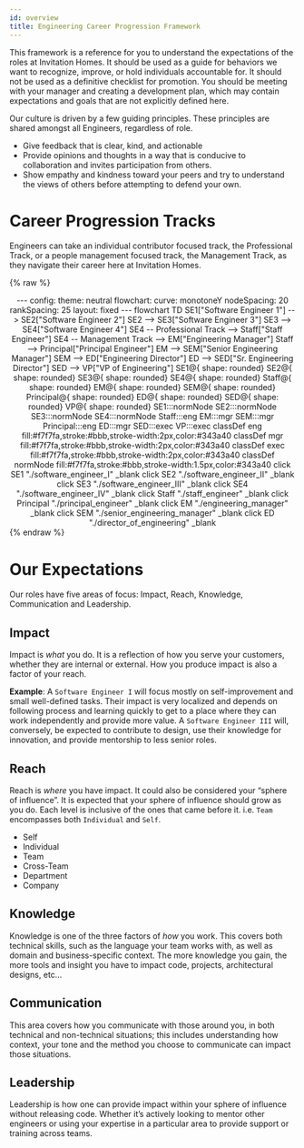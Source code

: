 ```yaml
---
id: overview
title: Engineering Career Progression Framework
---
```


This framework is a reference for you to understand the expectations of the roles at 
Invitation Homes. It should be used as a guide for behaviors we want to recognize, improve, or hold individuals 
accountable for. It should not be used as a definitive checklist for promotion. You should be meeting with your manager 
and creating a development plan, which may contain expectations and goals that are not explicitly defined here.

Our culture is driven by a few guiding principles. These principles are shared amongst all Engineers, regardless of role.

- Give feedback that is clear, kind, and actionable
- Provide opinions and thoughts in a way that is conducive to collaboration and invites participation from others.
- Show empathy and kindness toward your peers and try to understand the views of others before attempting to defend your 
own.

# Career Progression Tracks

Engineers can take an individual contributor focused track, the Professional Track, or a people management focused track, the Management Track, as they navigate their career here at Invitation Homes.

{% raw %}
<div class="mermaid" style="text-align: center;">
---
config:
  theme: neutral
  flowchart:
    curve: monotoneY
    nodeSpacing: 20
    rankSpacing: 25
  layout: fixed
---
flowchart TD
    SE1["Software Engineer 1"] --> SE2["Software Engineer 2"]
    SE2 --> SE3["Software Engineer 3"]
    SE3 --> SE4["Software Engineer 4"]
    SE4 -- Professional Track --> Staff["Staff Engineer"]
    SE4 -- Management Track --> EM["Engineering Manager"]
    Staff --> Principal["Principal Engineer"]
    EM --> SEM["Senior Engineering Manager"]
    SEM --> ED["Engineering Director"]
    ED --> SED["Sr. Engineering Director"]
    SED --> VP["VP of Engineering"]
    SE1@{ shape: rounded}
    SE2@{ shape: rounded}
    SE3@{ shape: rounded}
    SE4@{ shape: rounded}
    Staff@{ shape: rounded}
    EM@{ shape: rounded}
    SEM@{ shape: rounded}
    Principal@{ shape: rounded}
    ED@{ shape: rounded}
    SED@{ shape: rounded}
    VP@{ shape: rounded}
     SE1:::normNode
     SE2:::normNode
     SE3:::normNode
     SE4:::normNode
     Staff:::eng
     EM:::mgr
     SEM:::mgr
     Principal:::eng
     ED:::mgr
     SED:::exec
     VP:::exec
    classDef eng fill:#f7f7fa,stroke:#bbb,stroke-width:2px,color:#343a40
    classDef mgr fill:#f7f7fa,stroke:#bbb,stroke-width:2px,color:#343a40
    classDef exec fill:#f7f7fa,stroke:#bbb,stroke-width:2px,color:#343a40
    classDef normNode fill:#f7f7fa,stroke:#bbb,stroke-width:1.5px,color:#343a40
    click SE1 "./software_engineer_I" _blank
    click SE2 "./software_engineer_II" _blank
    click SE3 "./software_engineer_III" _blank
    click SE4 "./software_engineer_IV" _blank
    click Staff "./staff_engineer" _blank
    click Principal "./principal_engineer" _blank
    click EM "./engineering_manager" _blank
    click SEM "./senior_engineering_manager" _blank
    click ED "./director_of_engineering" _blank

</div>
{% endraw %}

# Our Expectations

Our roles have five areas of focus: Impact, Reach, Knowledge, Communication and Leadership.

## Impact

Impact is _what_ you do. It is a reflection of how you serve your customers, whether they are internal or external. 
How you produce impact is also a factor of your reach. 

**Example**: A `Software Engineer I` will focus mostly on self-improvement and small well-defined tasks. Their impact 
is very localized and depends on following process and learning quickly to get to a place where they can work 
independently and provide more value. A `Software Engineer III` will, conversely, be expected to contribute to design, 
use their knowledge for innovation, and provide mentorship to less senior roles.

## Reach

Reach is _where_ you have impact. It could also be considered your “sphere of influence”. It is expected that your 
sphere of influence should grow as you do. Each level is inclusive of the ones that came before it. i.e. `Team` 
encompasses both `Individual` and `Self`.

- Self
- Individual
- Team
- Cross-Team
- Department
- Company

## Knowledge

Knowledge is one of the three factors of _how_ you work. This covers both technical skills, such as the language your 
team works with, as well as domain and business-specific context. The more knowledge you gain, the more tools and 
insight you have to impact code, projects, architectural designs, etc…

## Communication

This area covers how you communicate with those around you, in both technical and non-technical situations; this 
includes understanding how context, your tone and the method you choose to communicate can impact those situations.

## Leadership

Leadership is how one can provide impact within your sphere of influence without releasing code. Whether it’s actively 
looking to mentor other engineers or using your expertise in a particular area to provide support or training across 
teams.
